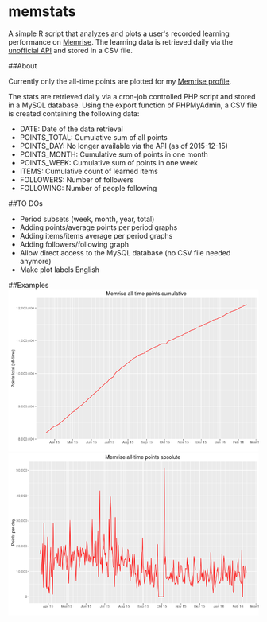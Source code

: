 # memstats

A simple R script that analyzes and plots a user's recorded learning performance on [Memrise](http://www.memrise.com). The learning data is
retrieved daily via the [unofficial API](https://github.com/carpiediem/memrise-enhancement-suite/wiki/Unofficial-Documentation-for-the-Memrise-API) and stored in a CSV file. 

##About

Currently only the all-time points are plotted for my [Memrise profile](http://www.memrise.com/user/mucx).

The stats are retrieved daily via a cron-job controlled PHP script and stored
in a MySQL database. Using the export function of PHPMyAdmin, a CSV file is created containing the following data:

* DATE:         Date of the data retrieval
* POINTS_TOTAL: Cumulative sum of all points
* POINTS_DAY:   No longer available via the API (as of 2015-12-15)
* POINTS_MONTH: Cumulative sum of points in one month
* POINTS_WEEK:  Cumulative sum of points in one week
* ITEMS:        Cumulative count of learned items
* FOLLOWERS:    Number of followers
* FOLLOWING:    Number of people following

##TO DOs
* Period subsets (week, month, year, total)
* Adding points/average points per period graphs
* Adding items/items average per period graphs
* Adding followers/following graph
* Allow direct access to the MySQL database (no CSV file needed anymore)
* Make plot labels English

##Examples
![Total points](./plots/points_total_cum.png)
![Total points](./plots/points_total_abs.png)
